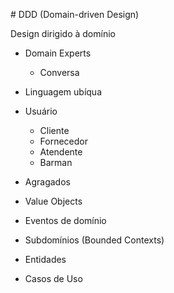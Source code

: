 # DDD (Domain-driven Design)

Design dirigido à domínio

- Domain Experts
  - Conversa
- Linguagem ubíqua

- Usuário
  - Cliente
  - Fornecedor
  - Atendente
  - Barman

- Agragados
- Value Objects
- Eventos de domínio
- Subdomínios (Bounded Contexts)
- Entidades
- Casos de Uso
